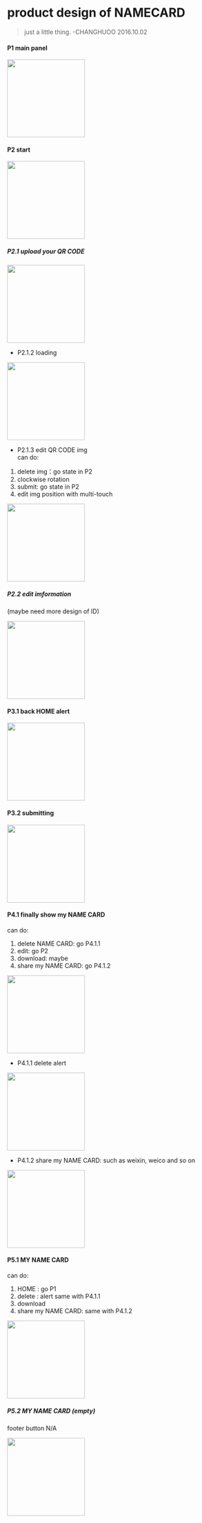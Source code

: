 # product design of NAMECARD

> just a little thing.   -CHANGHUOO 2016.10.02

#### P1 main panel
<img src="http://oefc6r9r4.bkt.clouddn.com/namecard/pd/%E4%B8%BB%E9%A1%B5.png" width="180"/>

#### P2 start 
<img src='http://oefc6r9r4.bkt.clouddn.com/namecard/pd/%E6%96%B0%E5%BB%BA%E6%9C%AA%E6%93%8D%E4%BD%9C.png' width='180'>

##### P2.1 upload your QR CODE

<img src='http://oefc6r9r4.bkt.clouddn.com/namecard/pd/%E4%B8%8A%E4%BC%A0%E4%BA%8C%E7%BB%B4%E7%A0%81%E8%B0%83%E7%94%A8%E7%B3%BB%E7%BB%9F.png' width='180'>

- P2.1.2 loading

<img src='http://oefc6r9r4.bkt.clouddn.com/namecard/pd/%E4%B8%8A%E4%BC%A0%E5%9B%BE%E7%89%87%E4%B8%AD.png' width='180'>

- P2.1.3 edit QR CODE img  
can do:

1. delete img：go state in P2
2. clockwise rotation
3. submit: go state in P2
4. edit img position with multi-touch

<img src='http://oefc6r9r4.bkt.clouddn.com/namecard/pd/%E7%BC%96%E8%BE%91%E4%BA%8C%E7%BB%B4%E7%A0%81.png' width='180'>

##### P2.2 edit imformation  
(maybe need more design of ID)

<img src='http://oefc6r9r4.bkt.clouddn.com/namecard/pd/%E7%BC%96%E8%BE%91%E6%96%87%E5%AD%97%E5%86%85%E5%AE%B9.png' width='180'>

#### P3.1 back HOME alert

<img src='http://oefc6r9r4.bkt.clouddn.com/namecard/pd/Home%E5%BC%B9%E7%AA%97.png' width='180'>

#### P3.2 submitting

<img src='http://oefc6r9r4.bkt.clouddn.com/namecard/pd/%E4%B8%8A%E4%BC%A0%E5%9B%BE%E7%89%87%E4%B8%AD.png' width='180'>

#### P4.1 finally show my NAME CARD
can do:  

1. delete NAME CARD: go P4.1.1
2. edit: go P2
3. download: maybe
4. share my NAME CARD: go P4.1.2

<img src='http://oefc6r9r4.bkt.clouddn.com/name/pd/%E5%B7%B2%E5%AE%8C%E6%88%90.png' width='180'>

- P4.1.1 delete alert

<img src='http://oefc6r9r4.bkt.clouddn.com/name/pd/%E5%88%A0%E9%99%A4%E5%90%8D%E7%89%87.png' width='180'>

- P4.1.2 share my NAME CARD: such as weixin, weico and so on

<img src='http://oefc6r9r4.bkt.clouddn.com/name/pd/%E5%88%86%E4%BA%AB%E5%90%8D%E7%89%87.png' width='180'>

#### P5.1 MY NAME CARD

can do:

1. HOME : go P1
2. delete : alert same with P4.1.1
3. download
4. share my NAME CARD: same with P4.1.2

<img src='http://oefc6r9r4.bkt.clouddn.com/name/pd/%E6%88%91%E7%9A%84%E5%90%8D%E7%89%87.png' width='180'>

##### P5.2 MY NAME CARD (empty)

footer button N/A  

<img src='http://oefc6r9r4.bkt.clouddn.com/namecard/pd/%E6%88%91%E7%9A%84%E5%90%8D%E7%89%87-%E7%A9%BA.png' width='180'>



